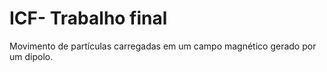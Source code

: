 # ICF- Trabalho final
Movimento de partículas carregadas em um campo magnético gerado por um dipolo.
